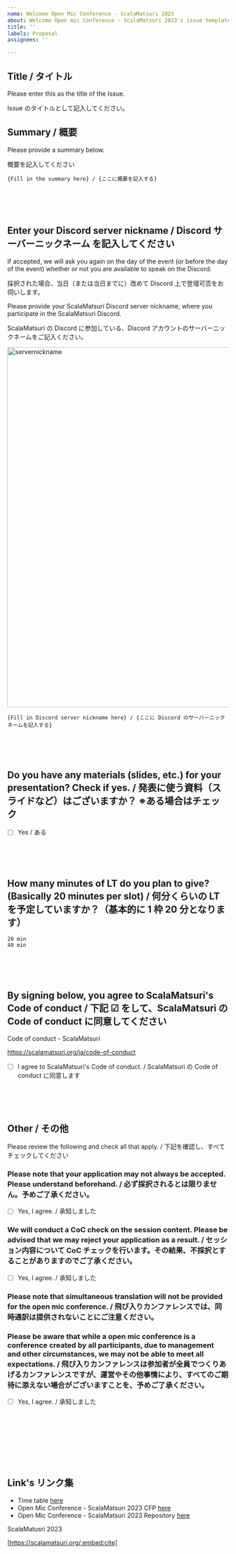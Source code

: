 ```yaml
---
name: Welcome Open Mic Conference - ScalaMatsuri 2023
about: Welcome Open mic Conference - ScalaMatsuri 2023's issue templates
title: ''
labels: Proposal
assignees: ''

---
```


## Title / タイトル

Please enter this as the title of the Issue.

Issue のタイトルとして記入してください。

## Summary / 概要

Please provide a summary below.

概要を記入してください

```
{Fill in the summary here} / {ここに概要を記入する}
```

<br><br><br>

## Enter your Discord server nickname / Discord サーバーニックネーム を記入してください

If accepted, we will ask you again on the day of the event (or before the day of the event) whether or not you are available to speak on the Discord.

採択された場合、当日（または当日までに）改めて Discord 上で登壇可否をお伺いします。

Please provide your ScalaMatsuri Discord server nickname, where you participate in the ScalaMatsuri Discord.

ScalaMatsuri の Discord に参加している、Discord アカウントのサーバーニックネームをご記入ください。

<img width="820" alt="servernickname" src="https://user-images.githubusercontent.com/4135267/224581744-e072f97f-e807-4664-8e53-0786a94dbc9a.png">

```
{Fill in Discord server nickname here} / {ここに Discord のサーバーニックネームを記入する}
```

<br><br><br>

## Do you have any materials (slides, etc.) for your presentation? Check if yes. / 発表に使う資料（スライドなど）はございますか？ ※ある場合はチェック

- [ ] Yes / ある

<br><br><br>

## How many minutes of LT do you plan to give? (Basically 20 minutes per slot) / 何分くらいの LT を予定していますか？（基本的に 1 枠 20 分となります）

```
20 min
40 min
```

<br><br><br>

## By signing below, you agree to ScalaMatsuri's Code of conduct / 下記 ☑ をして、ScalaMatsuri の Code of conduct に同意してください

Code of conduct - ScalaMatsuri

https://scalamatsuri.org/ja/code-of-conduct

- [ ] I agree to ScalaMatsuri's Code of conduct. / ScalaMatsuri の Code of conduct に同意します

<br><br><br>

## Other / その他

Please review the following and check all that apply. / 下記を確認し、すべてチェックしてください

### Please note that your application may not always be accepted. Please understand beforehand. / 必ず採択されるとは限りません。予めご了承ください。

- [ ] Yes, I agree. / 承知しました

### We will conduct a CoC check on the session content. Please be advised that we may reject your application as a result. / セッション内容について CoC チェックを行います。その結果、不採択とすることがありますのでご了承ください。

- [ ] Yes, I agree. / 承知しました

### Please note that simultaneous translation will not be provided for the open mic conference. / 飛び入りカンファレンスでは、同時通訳は提供されないことにご注意ください。

### Please be aware that while a open mic conference is a conference created by all participants, due to management and other circumstances, we may not be able to meet all expectations. / 飛び入りカンファレンスは参加者が全員でつくりあげるカンファレンスですが、運営やその他事情により、すべてのご期待に添えない場合がございますことを、予めご了承ください。

- [ ] Yes, I agree. / 承知しました

<br><br><br>

<br><br><br>

## Link's リンク集

- Time table [here](https://github.com/orgs/scalamatsuri/projects/14)
- Open Mic Conference - ScalaMatsuri 2023 CFP [here](https://github.com/scalamatsuri/2023.open-mic-conference/issues/new?&labels=Proposal&template=welcome-open-mic-conference---scalamatsuri-2023.md)
- Open Mic Conference - ScalaMatsuri 2023 Repository [here]([https://github.com/scalamatsuri/2023.open-mic-conference)

ScalaMatusri 2023

[https://scalamatsuri.org/:embed:cite]
